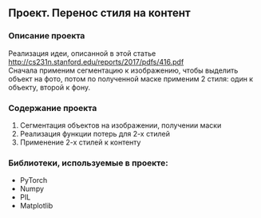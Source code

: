 ## Проект. Перенос стиля на контент
### Описание проекта

Реализация идеи, описанной в этой статье http://cs231n.stanford.edu/reports/2017/pdfs/416.pdf  
Сначала применим сегментацию к изображению, чтобы выделить объект на фото, потом по полученной маске применим 2 стиля: один к объекту, второй к фону.

### Содержание проекта 
1) Сегментация объектов на изображении, получении маски
2) Реализация функции потерь для 2-х стилей
3) Применение 2-х стилей к контенту

### Библиотеки, используемые в проекте:
- PyTorch
- Numpy 
- PIL
- Matplotlib
